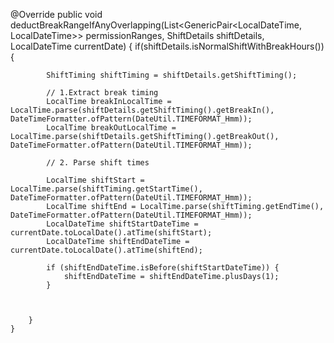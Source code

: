 @Override
    public void deductBreakRangeIfAnyOverlapping(List<GenericPair<LocalDateTime, LocalDateTime>> permissionRanges, ShiftDetails shiftDetails, LocalDateTime currentDate) {
        if(shiftDetails.isNormalShiftWithBreakHours()){

            ShiftTiming shiftTiming = shiftDetails.getShiftTiming();

            // 1.Extract break timing
            LocalTime breakInLocalTime = LocalTime.parse(shiftDetails.getShiftTiming().getBreakIn(), DateTimeFormatter.ofPattern(DateUtil.TIMEFORMAT_Hmm));
            LocalTime breakOutLocalTime = LocalTime.parse(shiftDetails.getShiftTiming().getBreakOut(), DateTimeFormatter.ofPattern(DateUtil.TIMEFORMAT_Hmm));

            // 2. Parse shift times

            LocalTime shiftStart = LocalTime.parse(shiftTiming.getStartTime(), DateTimeFormatter.ofPattern(DateUtil.TIMEFORMAT_Hmm));
            LocalTime shiftEnd = LocalTime.parse(shiftTiming.getEndTime(), DateTimeFormatter.ofPattern(DateUtil.TIMEFORMAT_Hmm));
            LocalDateTime shiftStartDateTime = currentDate.toLocalDate().atTime(shiftStart);
            LocalDateTime shiftEndDateTime = currentDate.toLocalDate().atTime(shiftEnd);

            if (shiftEndDateTime.isBefore(shiftStartDateTime)) {
                shiftEndDateTime = shiftEndDateTime.plusDays(1);
            }
            
            

        }
    }
